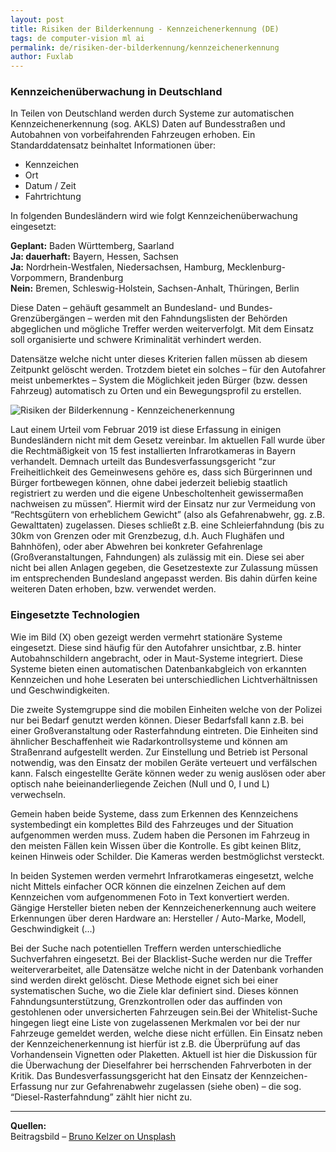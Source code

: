 ```yaml
---
layout: post
title: Risiken der Bilderkennung - Kennzeichenerkennung (DE)
tags: de computer-vision ml ai
permalink: de/risiken-der-bilderkennung/kennzeichenerkennung
author: Fuxlab
---
```


### Kennzeichenüberwachung in Deutschland
In Teilen von Deutschland werden durch Systeme zur automatischen Kennzeichenerkennung (sog. AKLS) Daten auf Bundesstraßen und Autobahnen von vorbeifahrenden Fahrzeugen erhoben. Ein Standarddatensatz beinhaltet Informationen über:

- Kennzeichen
- Ort
- Datum / Zeit
- Fahrtrichtung

In folgenden Bundesländern wird wie folgt Kennzeichenüberwachung eingesetzt:

**Geplant:** Baden Württemberg, Saarland \
**Ja: dauerhaft:** Bayern, Hessen, Sachsen \
**Ja:** Nordrhein-Westfalen, Niedersachsen, Hamburg, Mecklenburg-Vorpommern, Brandenburg \
**Nein:** Bremen, Schleswig-Holstein, Sachsen-Anhalt, Thüringen, Berlin

Diese Daten – gehäuft gesammelt an Bundesland- und Bundes-Grenzübergängen – werden mit den Fahndungslisten der Behörden abgeglichen und mögliche Treffer werden weiterverfolgt. Mit dem Einsatz soll organisierte und schwere Kriminalität verhindert werden.

Datensätze welche nicht unter dieses Kriterien fallen  müssen ab diesem Zeitpunkt gelöscht werden. Trotzdem bietet ein solches – für den Autofahrer meist unbemerktes – System die Möglichkeit jeden Bürger (bzw. dessen Fahrzeug) automatisch zu Orten und ein Bewegungsprofil zu erstellen.

![Risiken der Bilderkennung - Kennzeichenerkennung]({{site.baseurl}}/assets/img/posts/kennzeichenerkennung.jpg)

Laut einem Urteil vom Februar 2019 ist diese Erfassung in einigen Bundesländern nicht mit dem Gesetz vereinbar. Im aktuellen Fall wurde über die Rechtmäßigkeit von 15 fest installierten Infrarotkameras in Bayern verhandelt. Demnach urteilt das Bundesverfassungsgericht “zur Freiheitlichkeit des Gemeinwesens gehöre es, dass sich Bürgerinnen und Bürger fortbewegen können, ohne dabei jederzeit beliebig staatlich registriert zu werden und die eigene Unbescholtenheit gewissermaßen nachweisen zu müssen”. Hiermit wird der Einsatz nur zur Vermeidung von “Rechtsgütern von erheblichem Gewicht” (also als Gefahrenabwehr, gg. z.B. Gewalttaten) zugelassen. Dieses schließt z.B. eine Schleierfahndung (bis zu 30km von Grenzen oder mit Grenzbezug, d.h. Auch Flughäfen und Bahnhöfen), oder aber Abwehren bei konkreter Gefahrenlage (Großveranstaltungen, Fahndungen) als zulässig mit ein. Diese sei aber nicht bei allen Anlagen gegeben, die Gesetzestexte zur Zulassung müssen im entsprechenden Bundesland angepasst werden. Bis dahin dürfen keine weiteren Daten erhoben, bzw. verwendet werden.

### Eingesetzte Technologien
Wie im Bild (X) oben gezeigt werden vermehrt stationäre Systeme eingesetzt. Diese sind häufig für den Autofahrer unsichtbar, z.B. hinter Autobahnschildern angebracht, oder in Maut-Systeme integriert. Diese Systeme bieten einen automatischen Datenbankabgleich von erkannten Kennzeichen und hohe Leseraten bei unterschiedlichen Lichtverhältnissen und Geschwindigkeiten.

Die zweite Systemgruppe sind die mobilen Einheiten welche von der Polizei nur bei Bedarf genutzt werden können. Dieser Bedarfsfall kann z.B. bei einer Großveranstaltung oder Rasterfahndung eintreten. Die Einheiten sind ähnlicher Beschaffenheit wie Radarkontrollsysteme und können am Straßenrand aufgestellt werden. Zur Einstellung und Betrieb ist Personal notwendig, was den Einsatz der mobilen Geräte verteuert und verfälschen kann. Falsch eingestellte Geräte können weder zu wenig auslösen oder aber optisch nahe beieinanderliegende Zeichen (Null und 0, I und L) verwechseln.

Gemein haben beide Systeme, dass zum Erkennen des Kennzeichens systembedingt ein komplettes Bild des Fahrzeuges und der Situation aufgenommen werden muss. Zudem haben die Personen im Fahrzeug in den meisten Fällen kein Wissen über die Kontrolle. Es gibt keinen Blitz, keinen Hinweis oder Schilder. Die Kameras werden bestmöglichst versteckt.

In beiden Systemen werden vermehrt Infrarotkameras eingesetzt, welche nicht Mittels einfacher OCR können die einzelnen Zeichen auf dem Kennzeichen vom aufgenommenen Foto in Text konvertiert werden.
Gängige Hersteller bieten neben der Kennzeichenerkennung auch weitere Erkennungen über deren Hardware an: Hersteller / Auto-Marke, Modell, Geschwindigkeit (…)

Bei der Suche nach potentiellen Treffern werden unterschiedliche Suchverfahren eingesetzt. Bei der Blacklist-Suche werden nur die Treffer weiterverarbeitet, alle Datensätze welche nicht in der Datenbank vorhanden sind werden direkt gelöscht. Diese Methode eignet sich bei einer systematischen Suche, wo die Ziele klar definiert sind. Dieses können Fahndungsunterstützung, Grenzkontrollen oder das auffinden von gestohlenen oder unversicherten Fahrzeugen sein.Bei der Whitelist-Suche hingegen liegt eine Liste von zugelassenen Merkmalen vor bei der nur Fahrzeuge gemeldet werden, welche diese nicht erfüllen. Ein Einsatz neben der Kennzeichenerkennung ist hierfür ist z.B. die Überprüfung auf das Vorhandensein Vignetten oder Plaketten.
Aktuell ist hier die Diskussion für die Überwachung der Dieselfahrer  bei herrschenden Fahrverboten in der Kritik. Das Bundesverfassungsgericht hat den Einsatz der Kennzeichen-Erfassung nur zur Gefahrenabwehr zugelassen (siehe oben) – die sog. “Diesel-Rasterfahndung” zählt hier nicht zu.

----

**Quellen:**\
Beitragsbild – [Bruno Kelzer on Unsplash](https://unsplash.com/photos/N45CQmCg9PQ)
